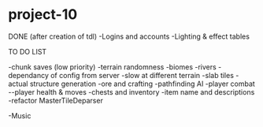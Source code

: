 # project-10

DONE (after creation of tdl)
-Logins and accounts
-Lighting & effect tables


TO DO LIST




-chunk saves (low priority)
-terrain randomness
-biomes
-rivers
-dependancy of config from server
-slow at different terrain
-slab tiles
-actual structure generation
-ore and crafting
-pathfinding AI
-player combat
--player health & moves
-chests and inventory
-item name and descriptions
-refactor MasterTileDeparser


-Music






